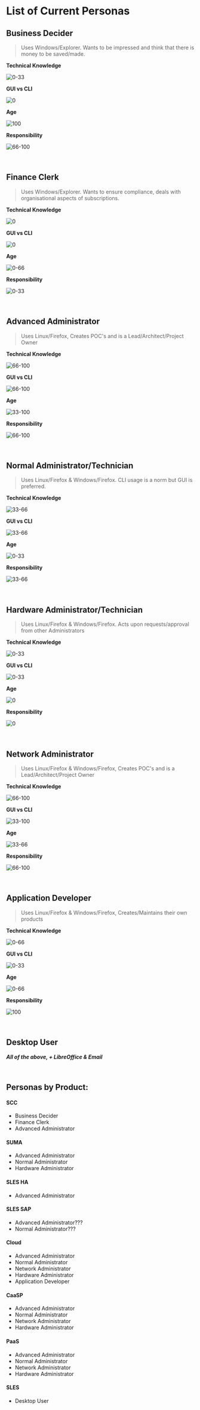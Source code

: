 # List of Current Personas

## Business Decider
>  Uses Windows/Explorer. Wants to be impressed and think that there is money to be saved/made.

**Technical Knowledge**

![0-33](/uploads/58f62592475daf6dc67af722ffbb3ce2/0-33.png)

**GUI vs CLI**

![0](/uploads/329948c3cf97485979ffcd8af218d30a/0.png)

**Age**

![100](/uploads/81bb6489680429fefd24d049a01e6cde/100.png)

**Responsibility**

![66-100](/uploads/59ea0ebb99aedb32dbba00c216a0bcc5/66-100.png)

<br>

## Finance Clerk
>  Uses Windows/Explorer. Wants to ensure compliance, deals with organisational aspects of subscriptions.

**Technical Knowledge**

![0](/uploads/329948c3cf97485979ffcd8af218d30a/0.png)

**GUI vs CLI**

![0](/uploads/329948c3cf97485979ffcd8af218d30a/0.png)

**Age**

![0-66](/uploads/f235bf9d68ce308b53fb2be740397911/0-66.png)

**Responsibility**

![0-33](/uploads/58f62592475daf6dc67af722ffbb3ce2/0-33.png)

<br>

## Advanced Administrator
>  Uses Linux/Firefox, Creates POC's and is a Lead/Architect/Project Owner

**Technical Knowledge**

![66-100](/uploads/59ea0ebb99aedb32dbba00c216a0bcc5/66-100.png)

**GUI vs CLI**

![66-100](/uploads/59ea0ebb99aedb32dbba00c216a0bcc5/66-100.png)

**Age**

![33-100](/uploads/bd961846313c3e3fe82e7c25962e7197/33-100.png)

**Responsibility**

![66-100](/uploads/59ea0ebb99aedb32dbba00c216a0bcc5/66-100.png)

<br>

## Normal Administrator/Technician
>  Uses Linux/Firefox & Windows/Firefox. CLI usage is a norm but GUI is preferred.

**Technical Knowledge**

![33-66](/uploads/bd4352ca8821c99a974d0fea5f801ea4/33-66.png)

**GUI vs CLI**

![33-66](/uploads/bd4352ca8821c99a974d0fea5f801ea4/33-66.png)

**Age**

![0-33](/uploads/58f62592475daf6dc67af722ffbb3ce2/0-33.png)

**Responsibility**

![33-66](/uploads/bd4352ca8821c99a974d0fea5f801ea4/33-66.png)

<br>

## Hardware Administrator/Technician
>  Uses Linux/Firefox & Windows/Firefox. Acts upon requests/approval from other Administrators

**Technical Knowledge**

![0-33](/uploads/58f62592475daf6dc67af722ffbb3ce2/0-33.png)

**GUI vs CLI**

![0-33](/uploads/58f62592475daf6dc67af722ffbb3ce2/0-33.png)

**Age**

![0](/uploads/329948c3cf97485979ffcd8af218d30a/0.png)

**Responsibility**

![0](/uploads/329948c3cf97485979ffcd8af218d30a/0.png)

<br>

## Network Administrator
>  Uses Linux/Firefox & Windows/Firefox, Creates POC's and is a Lead/Architect/Project Owner

**Technical Knowledge**

![66-100](/uploads/59ea0ebb99aedb32dbba00c216a0bcc5/66-100.png)

**GUI vs CLI**

![33-100](/uploads/bd961846313c3e3fe82e7c25962e7197/33-100.png)

**Age**

![33-66](/uploads/bd4352ca8821c99a974d0fea5f801ea4/33-66.png)

**Responsibility**

![66-100](/uploads/59ea0ebb99aedb32dbba00c216a0bcc5/66-100.png)

<br>

## Application Developer
>  Uses Linux/Firefox & Windows/Firefox, Creates/Maintains their own products

**Technical Knowledge**

![0-66](/uploads/f235bf9d68ce308b53fb2be740397911/0-66.png)

**GUI vs CLI**

![0-33](/uploads/58f62592475daf6dc67af722ffbb3ce2/0-33.png)

**Age**

![0-66](/uploads/f235bf9d68ce308b53fb2be740397911/0-66.png)

**Responsibility**

![100](/uploads/81bb6489680429fefd24d049a01e6cde/100.png)

<br>

## Desktop User
***All of the above, + LibreOffice & Email***

<br>

## Personas by Product:

#### SCC
- Business Decider
- Finance Clerk
- Advanced Administrator

#### SUMA
- Advanced Administrator
- Normal Administrator
- Hardware Administrator

#### SLES HA
- Advanced Administrator

#### SLES SAP
- Advanced Administrator???
- Normal Administrator???

#### Cloud
- Advanced Administrator
- Normal Administrator
- Network Administrator
- Hardware Administrator
- Application Developer

#### CaaSP
- Advanced Administrator
- Normal Administrator
- Network Administrator
- Hardware Administrator

#### PaaS
- Advanced Administrator
- Normal Administrator
- Network Administrator
- Hardware Administrator

#### SLES
- Desktop User


